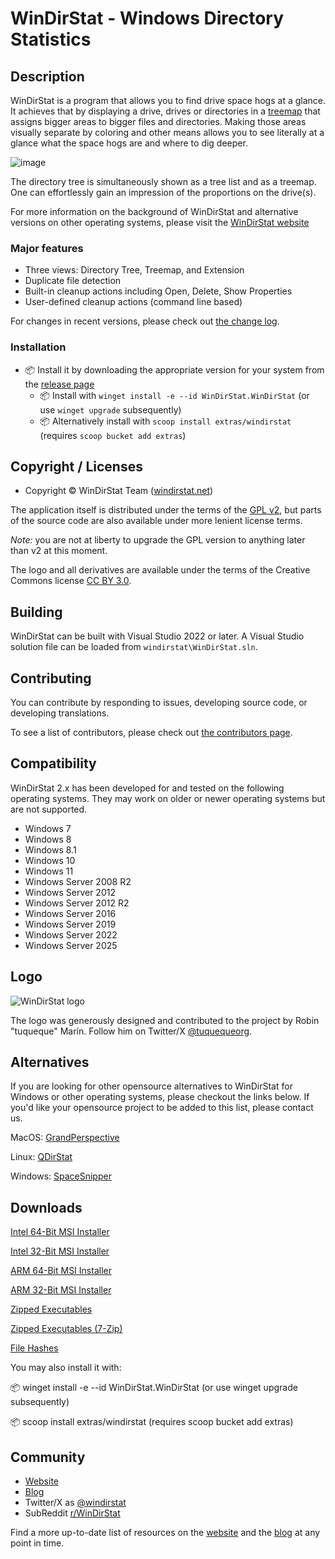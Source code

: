 # WinDirStat - Windows Directory Statistics

## Description

WinDirStat is a program that allows you to find drive space hogs at a glance. It achieves that by displaying a drive, drives or directories in a [treemap](https://en.wikipedia.org/wiki/Treemap) that assigns bigger areas to bigger files and directories. Making those areas visually separate by coloring and other means allows you to see literally at a glance what the space hogs are and where to dig deeper.

![image](https://github.com/user-attachments/assets/d22de6b5-c292-497d-a0da-c4c7c2a10eae)


The directory tree is simultaneously shown as a tree list and as a treemap. One can effortlessly gain an impression of the proportions on the drive(s).

For more information on the background of WinDirStat and alternative versions on other operating systems, please visit the [WinDirStat website](https://windirstat.net/)

### Major features

* Three views: Directory Tree, Treemap, and Extension
* Duplicate file detection
* Built-in cleanup actions including Open, Delete, Show Properties
* User-defined cleanup actions (command line based)

For changes in recent versions, please check out [the change log](CHANGELOG.md).

### Installation

* 📦 Install it by downloading the appropriate version for your system from the [release page](https://github.com/windirstat/windirstat/releases/)
  * 📦 Install with `winget install -e --id WinDirStat.WinDirStat` (or use `winget upgrade` subsequently)
  * 📦 Alternatively install with `scoop install extras/windirstat` (requires `scoop bucket add extras`)

## Copyright / Licenses

* Copyright © WinDirStat Team ([windirstat.net](https://windirstat.net/))

The application itself is distributed under the terms of the [GPL v2](windirstat/res/license.txt), but parts of the source code are also available under more lenient license terms.

*Note:* you are not at liberty to upgrade the GPL version to anything later than v2 at this moment.

The logo and all derivatives are available under the terms of the Creative
Commons license [CC BY 3.0](https://creativecommons.org/licenses/by/3.0/).

## Building

WinDirStat can be built with Visual Studio 2022 or later. A Visual Studio solution file can be loaded from `windirstat\WinDirStat.sln`.

## Contributing

You can contribute by responding to issues, developing source code, or developing translations.

To see a list of contributors, please check out [the contributors page](CONTRIBUTORS.md).

## Compatibility

WinDirStat 2.x has been developed for and tested on the following operating systems. They may work on older or newer operating systems but are not supported.

* Windows 7
* Windows 8
* Windows 8.1
* Windows 10
* Windows 11
* Windows Server 2008 R2
* Windows Server 2012
* Windows Server 2012 R2
* Windows Server 2016
* Windows Server 2019
* Windows Server 2022
* Windows Server 2025

## Logo

![WinDirStat logo](windirstat/logos/logo_256px.png)

The logo was generously designed and contributed to the project by Robin "tuqueque" Marín. Follow him on Twitter/X [@tuquequeorg](https://twitter.com/tuquequeorg).

## Alternatives

If you are looking for other opensource alternatives to WinDirStat for Windows or other operating systems, please checkout the links below. If you'd like your opensource project to be added to this list, please contact us.

MacOS: [GrandPerspective](https://grandperspectiv.sourceforge.net/)

Linux: [QDirStat](https://github.com/shundhammer/qdirstat)

Windows: [SpaceSnipper](https://github.com/redtrillix/SpaceSniffer)

## Downloads
[Intel 64-Bit MSI Installer](https://github.com/windirstat/windirstat/releases/download/release/v2.2.0/WinDirStat-x64.msi)

[Intel 32-Bit MSI Installer](https://github.com/windirstat/windirstat/releases/download/release/v2.2.0/WinDirStat-x86.msi) 

[ARM 64-Bit MSI Installer](https://github.com/windirstat/windirstat/releases/download/release/v2.2.0/WinDirStat-arm64.msi)

[ARM 32-Bit MSI Installer](https://github.com/windirstat/windirstat/releases/download/release/v2.2.0/WinDirStat-arm.msi)

[Zipped Executables](https://github.com/windirstat/windirstat/releases/download/release/v2.2.0/WinDirStat.zip)

[Zipped Executables (7-Zip)](https://github.com/windirstat/windirstat/releases/download/release/v2.2.0/WinDirStat.7z)

[File Hashes](https://github.com/windirstat/windirstat/releases/download/release/v2.2.0/WinDirStat-Hashes.txt)

You may also install it with:

📦 winget install -e --id WinDirStat.WinDirStat (or use winget upgrade subsequently)

📦 scoop install extras/windirstat (requires scoop bucket add extras)


## Community

* [Website](https://windirstat.net/)
* [Blog](https://blog.windirstat.net/)
* Twitter/X as [@windirstat](https://x.com/windirstat)
* SubReddit [r/WinDirStat](https://www.reddit.com/r/WinDirStat/)

Find a more up-to-date list of resources on the [website](https://windirstat.net/) and the [blog](https://blog.windirstat.net/) at any point in time.
